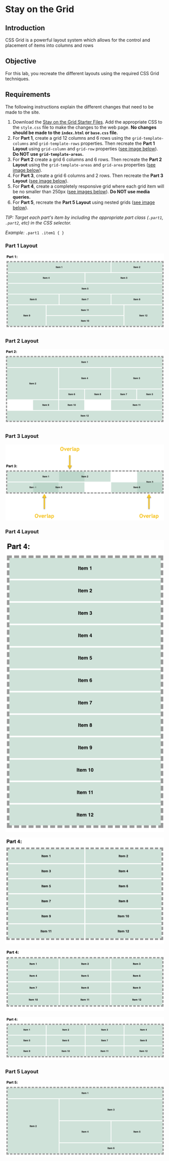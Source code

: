 # Stay on the Grid

## Introduction
CSS Grid is a powerful layout system which allows for the control and placement of items into columns and rows

## Objective
For this lab, you recreate the different layouts using the required CSS Grid techniques. 

## Requirements
The following instructions explain the different changes that need to be made to the site. 

1. Download the [Stay on the Grid Starter Files](https://github.com/MTM6230/stay-on-the-grid/archive/master.zip). Add the appropriate CSS to the `style.css` file to make the changes to the web page. **No changes should be made to the `index.html` or `base.css` file.**
2. For  **Part 1**, create a grid 12 columns and 6 rows using the `grid-template-columns` and `grid-template-rows` properties. Then recreate the **Part 1 Layout** using `grid-column` and `grid-row` properties ([see image below](#part-1-layout)). **Do NOT use `grid-template-areas`.**
3. For **Part 2** create a grid 6 columns and 6 rows. Then recreate the **Part 2 Layout** using the `grid-template-areas` and `grid-area` properties ([see image below](#part-2-layout)).
4. For **Part 3**, create a grid 6 columns and 2 rows. Then recreate the **Part 3 Layout** ([see image below](#part-3-layout)).
5. For **Part 4**, create a completely responsive grid where each grid item will be no smaller than 250px ([see images below](#part-4-layout)). **Do NOT use media queries.**
6. For **Part 5**, recreate the **Part 5 Layout** using nested grids ([see image below](#part-5-layout)).

*TIP: Target each part's item by including the appropriate part class (`.part1`, `.part2`, etc) in the CSS selector.*

*Example:* `.part1 .item1 { }`

### Part 1 Layout

![The Grid Layout for Part 1](images/stay-on-the-grid-part1.png)

### Part 2 Layout

![The Grid Layout for Part 2](images/stay-on-the-grid-part2.png)

### Part 3 Layout

![The Grid Layout for Part 3](images/stay-on-the-grid-part3.png)

### Part 4 Layout

![The Grid Layout for Part 4 1 column](images/stay-on-the-grid-part4-1.png)

![The Grid Layout for Part 4 2 column](images/stay-on-the-grid-part4-2.png)

![The Grid Layout for Part 4 3 column](images/stay-on-the-grid-part4-3.png)

![The Grid Layout for Part 4 4 column](images/stay-on-the-grid-part4-4.png)

### Part 5 Layout

![The Grid Layout for Part 5](images/stay-on-the-grid-part5.png)